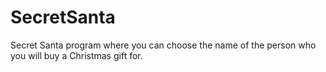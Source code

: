 # SecretSanta
Secret Santa program where you can choose the name of the person who you will buy a Christmas gift for.
